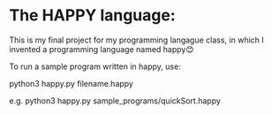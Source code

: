 # The HAPPY language:
This is my final project for my programming langague class, in which I invented a programming language named happy😊

To run a sample program written in happy, use:

python3 happy.py filename.happy

e.g. python3 happy.py sample_programs/quickSort.happy
